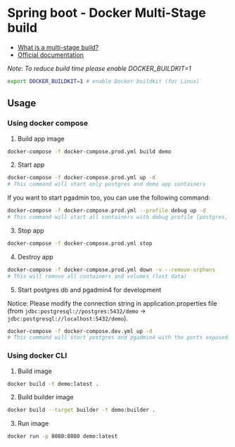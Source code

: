 # Spring boot - Docker Multi-Stage build

- [What is a multi-stage build?](https://vsupalov.com/docker-multi-stage-advantages/)
- [Official documentation](https://spring.io/guides/topicals/spring-boot-docker/)

_Note: To reduce build time please enable DOCKER_BUILDKIT=1_

```bash
export DOCKER_BUILDKIT=1 # enable Docker buildkit (for Linux)
```

## Usage

### Using docker compose

1. Build app image

```bash
docker-compose -f docker-compose.prod.yml build demo
```

2. Start app

```bash
docker-compose -f docker-compose.prod.yml up -d
# This command will start only postgres and demo app containers
```

If you want to start pgadmin too, you can use the following command:

```bash
docker-compose -f docker-compose.prod.yml --profile debug up -d
# This command will start all containers with debug profile [postgres, demo] + pgadmin4
```

3. Stop app

```bash
docker-compose -f docker-compose.prod.yml stop
```

4. Destroy app

```bash
docker-compose -f docker-compose.prod.yml down -v --remove-orphans
# This will remove all containers and volumes (lost data)
```

5. Start postgres db and pgadmin4 for development

Notice: Please modify the connection string in application.properties file (from `jdbc:postgresql://postgres:5432/demo` -> `jdbc:postgresql://localhost:5432/demo`).

```bash
docker-compose -f docker-compose.dev.yml up -d
# This command will start postgres and pgadmin4 with the ports exposed on host machine
```

### Using docker CLI

1. Build image

```bash
docker build -t demo:latest .
```

2. Build builder image

```bash
docker build --target builder -t demo:builder .
```

3. Run image

```bash
docker run -p 8080:8080 demo:latest
```